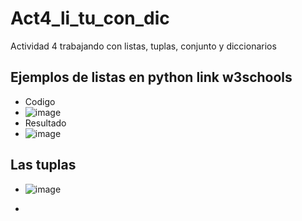 # Act4_li_tu_con_dic
Actividad 4 trabajando con listas, tuplas, conjunto y diccionarios

## Ejemplos de listas en python  link w3schools
- Codigo
- ![image](https://github.com/user-attachments/assets/67c72553-e19f-40e3-b843-fe6fd89d0762)
- Resultado
- ![image](https://github.com/user-attachments/assets/57354650-3a84-4f0c-a2e1-1fb1996cad02)

## Las tuplas

- ![image](https://github.com/user-attachments/assets/d5d0d7f3-87a4-4b2c-a92d-6cd54ae78da1)

- 
